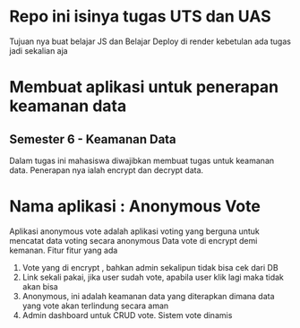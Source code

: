# Repo ini isinya tugas UTS dan UAS
Tujuan nya buat belajar JS dan Belajar Deploy di render
kebetulan ada tugas jadi sekalian aja


# Membuat aplikasi untuk penerapan keamanan data
## Semester 6 - Keamanan Data

Dalam tugas ini mahasiswa diwajibkan membuat tugas untuk keamanan data. Penerapan nya ialah encrypt dan decrypt data.

# Nama aplikasi : Anonymous Vote
Aplikasi anonymous vote adalah aplikasi voting yang berguna untuk mencatat data voting secara anonymous
Data vote di encrypt demi kemanan. Fitur fitur yang ada

1. Vote yang di encrypt , bahkan admin sekalipun tidak bisa cek dari DB
2. Link sekali pakai, jika user sudah vote, apabila user klik lagi maka tidak akan bisa
3. Anonymous, ini adalah keamanan data yang diterapkan dimana data yang vote akan terlindung secara aman
4. Admin dashboard untuk CRUD vote. Sistem vote dinamis


